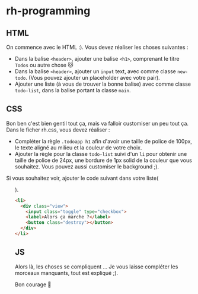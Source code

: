 # rh-programming

## HTML

On commence avec le HTML :).
Vous devez réaliser les choses suivantes :

* Dans la balise `<header>`, ajouter une balise `<h1>`, comprenant le titre `Todos` ou autre chose :cat:
* Dans la balise `<header>`, ajouter un `input` text, avec comme classe `new-todo`. (Vous pouvez ajouter un placeholder avec votre pair).
* Ajouter une liste (à vous de trouver la bonne balise) avec comme classe `todo-list`, dans la balise portant la classe `main`.

## CSS

Bon ben c'est bien gentil tout ça, mais va falloir customiser un peu tout ça.
Dans le ficher rh.css, vous devez réaliser :

* Compléter la règle `.todoapp h1` afin d'avoir une taille de police de 100px, le texte aligné au milieu et la couleur de votre choix.
* Ajouter la règle pour la classe `todo-list` suivi d'un `li` pour obtenir une taille de police de 24px, une bordure de 1px solid de la couleur que vous souhaitez. Vous pouvez aussi customiser le background ;).

Si vous souhaitez voir, ajouter le code suivant dans votre liste(<ul>).

```html
<li>
  <div class="view">
    <input class="toggle" type="checkbox">
    <label>Alors ça marche ?</label>
    <button class="destroy"></button>
  </div>
</li>
```
## JS

Alors là, les choses se compliquent ...
Je vous laisse compléter les morceaux manquants, tout est expliqué ;).

Bon courage :gift:

